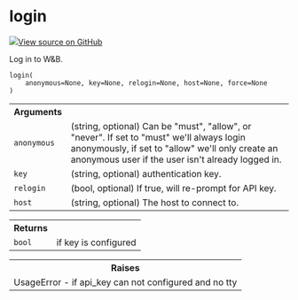 # login

<!-- Insert buttons and diff -->


[![](https://www.tensorflow.org/images/GitHub-Mark-32px.png)View source on GitHub](https://www.github.com/wandb/client/tree/master/wandb/sdk/wandb_login.py#L22-L43)




Log in to W&B.

<pre><code>login(
    anonymous=None, key=None, relogin=None, host=None, force=None
)</code></pre>



<!-- Placeholder for "Used in" -->


<!-- Tabular view -->
<table>
<tr><th>Arguments</th></tr>

<tr>
<td>
<code>anonymous</code>
</td>
<td>
(string, optional) Can be "must", "allow", or "never".
If set to "must" we'll always login anonymously, if set to
"allow" we'll only create an anonymous user if the user
isn't already logged in.
</td>
</tr><tr>
<td>
<code>key</code>
</td>
<td>
(string, optional) authentication key.
</td>
</tr><tr>
<td>
<code>relogin</code>
</td>
<td>
(bool, optional) If true, will re-prompt for API key.
</td>
</tr><tr>
<td>
<code>host</code>
</td>
<td>
(string, optional) The host to connect to.
</td>
</tr>
</table>



<!-- Tabular view -->
<table>
<tr><th>Returns</th></tr>

<tr>
<td>
<code>bool</code>
</td>
<td>
if key is configured
</td>
</tr>
</table>



<!-- Tabular view -->
<table>
<tr><th>Raises</th></tr>
<tr>
<td>
UsageError - if api_key can not configured and no tty
</td>
</tr>

</table>

